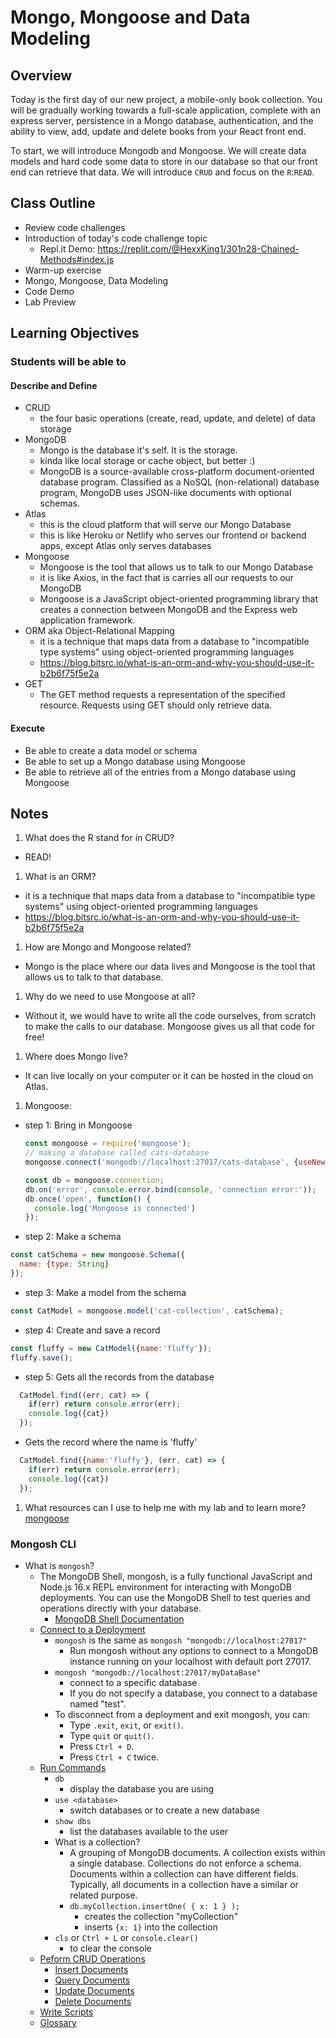 # Mongo, Mongoose and Data Modeling

## Overview

Today is the first day of our new project, a mobile-only book collection. You will be gradually working towards a full-scale application, complete with an express server, persistence in a Mongo database, authentication, and the ability to view, add, update and delete books from your React front end.

To start, we will introduce Mongodb and Mongoose. We will create data models and hard code some data to store in our database so that our front end can retrieve that data. We will introduce `CRUD` and focus on the `R`:`READ`.

## Class Outline

- Review code challenges
- Introduction of today's code challenge topic
  - Repl.it Demo: <https://replit.com/@HexxKing1/301n28-Chained-Methods#index.js>
- Warm-up exercise
- Mongo, Mongoose, Data Modeling
- Code Demo
- Lab Preview

## Learning Objectives

### Students will be able to

#### Describe and Define

- CRUD
  - the four basic operations (create, read, update, and delete) of data storage
- MongoDB
  - Mongo is the database it's self. It is the storage.
  - kinda like local storage or cache object, but better :)
  - MongoDB is a source-available cross-platform document-oriented database program. Classified as a NoSQL (non-relational) database program, MongoDB uses JSON-like documents with optional schemas.
- Atlas
  - this is the cloud platform that will serve our Mongo Database
  - this is like Heroku or Netlify who serves our frontend or backend apps, except Atlas only serves databases
- Mongoose
  - Mongoose is the tool that allows us to talk to our Mongo Database
  - it is like Axios, in the fact that is carries all our requests to our MongoDB
  - Mongoose is a JavaScript object-oriented programming library that creates a connection between MongoDB and the Express web application framework.
- ORM aka Object-Relational Mapping
  - it is a technique that maps data from a database to "incompatible type systems" using object-oriented programming languages
  - <https://blog.bitsrc.io/what-is-an-orm-and-why-you-should-use-it-b2b6f75f5e2a>
- GET
  - The GET method requests a representation of the specified resource. Requests using GET should only retrieve data.

#### Execute

- Be able to create a data model or schema
- Be able to set up a Mongo database using Mongoose
- Be able to retrieve all of the entries from a Mongo database using Mongoose

## Notes

1. What does the R stand for in CRUD?
  - READ!

1. What is an ORM?
  - it is a technique that maps data from a database to "incompatible type systems" using object-oriented programming languages
  - <https://blog.bitsrc.io/what-is-an-orm-and-why-you-should-use-it-b2b6f75f5e2a>

1. How are Mongo and Mongoose related?
  - Mongo is the place where our data lives and Mongoose is the tool that allows us to talk to that database.

1. Why do we need to use Mongoose at all?
  - Without it, we would have to write all the code ourselves, from scratch to make the calls to our database. Mongoose gives us all that code for free!

1. Where does Mongo live?
  - It can live locally on your computer or it can be hosted in the cloud on Atlas.

1. Mongoose:

- step 1: Bring in Mongoose

  ```javaScript
  const mongoose = require('mongoose');
  // making a database called cats-database
  mongoose.connect('mongodb://localhost:27017/cats-database', {useNewUrlParser: true, useUnifiedTopology: true});

  const db = mongoose.connection;
  db.on('error', console.error.bind(console, 'connection error:'));
  db.once('open', function() {
    console.log('Mongoose is connected')
  });
  ```

- step 2: Make a schema

```javaScript
const catSchema = new mongoose.Schema({
  name: {type: String}
});

```

- step 3: Make a model from the schema

```javaScript
const CatModel = mongoose.model('cat-collection', catSchema);
```

- step 4: Create and save a record

```javaScript
const fluffy = new CatModel({name:'fluffy'});
fluffy.save();
```

- step 5: Gets all the records from the database

```javaScript
  CatModel.find((err, cat) => {
    if(err) return console.error(err);
    console.log({cat})
  });
```

- Gets the record where the name is 'fluffy'

```javaScript
  CatModel.find({name:'fluffy'}, (err, cat) => {
    if(err) return console.error(err);
    console.log({cat})
  });
```

1. What resources can I use to help me with my lab and to learn more?
[mongoose](https://mongoosejs.com/docs/)


### Mongosh CLI

- What is `mongosh`?
  - The MongoDB Shell, mongosh, is a fully functional JavaScript and Node.js 16.x REPL environment for interacting with MongoDB deployments. You can use the MongoDB Shell to test queries and operations directly with your database.
    - [MongoDB Shell Documentation](https://www.mongodb.com/docs/mongodb-shell/)
  - [Connect to a Deployment](https://www.mongodb.com/docs/mongodb-shell/connect/)
    - `mongosh` is the same as `mongosh "mongodb://localhost:27017"`
      - Run mongosh without any options to connect to a MongoDB instance running on your localhost with default port 27017.
    - `mongosh "mongodb://localhost:27017/myDataBase"`
      - connect to a specific database
      - If you do not specify a database, you connect to a database named "test".
    - To disconnect from a deployment and exit mongosh, you can:
      - Type `.exit`, `exit`, or `exit()`.
      - Type `quit` or `quit()`.
      - Press `Ctrl + D`.
      - Press `Ctrl + C` twice.
  - [Run Commands](https://www.mongodb.com/docs/mongodb-shell/run-commands/)
    - `db`
      - display the database you are using
    - `use <database>`
      - switch databases or to create a new database
    - `show dbs`
      - list the databases available to the user
    - What is a collection?
      - A grouping of MongoDB documents. A collection exists within a single database. Collections do not enforce a schema. Documents within a collection can have different fields. Typically, all documents in a collection have a similar or related purpose.
      - `db.myCollection.insertOne( { x: 1 } );`
        - creates the collection "myCollection"
        - inserts `{x: 1}` into the collection
    - `cls` or `Ctrl + L` or `console.clear()`
      - to clear the console
  - [Peform CRUD Operations](https://www.mongodb.com/docs/mongodb-shell/crud/)
    - [Insert Documents](https://www.mongodb.com/docs/mongodb-shell/crud/insert/#std-label-mongosh-insert)
    - [Query Documents](https://www.mongodb.com/docs/mongodb-shell/crud/read/#std-label-mongosh-read)
    - [Update Documents](https://www.mongodb.com/docs/mongodb-shell/crud/update/#std-label-mongosh-update)
    - [Delete Documents](https://www.mongodb.com/docs/mongodb-shell/crud/delete/#std-label-mongosh-delete)
  - [Write Scripts](https://www.mongodb.com/docs/mongodb-shell/write-scripts/)
  - [Glossary](https://www.mongodb.com/docs/manual/reference/glossary/)
